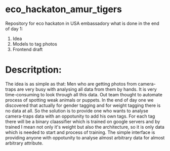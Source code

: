 # eco_hackaton_amur_tigers
Repository for eco hackaton in USA embassadory
what is done in the end of day 1:
1) Idea
2) Models to tag photos
3) Frontend draft
# Descritption:

The idea is as simple as that:
Men who are getting photos from camera-traps are very busy with 
analysing all data from them by hands. It is very time-consuming
to look through all this data. Out team thought to automate process of 
spotting weak animals or puppets. In the end of day one we discovered 
that actually for gender tagging and for weight tagging there is no data 
at all. So the solution is to provide one who wants to analyse 
camera-traps data with an oppotunity to add his own tags. 
For each tag there will be a binary claassifier which is trained on 
google servers and by trained I mean not only it's weight but also the 
architecture, so it is only data which is needed to start and process of 
training. The simple interface is providing anyone with oppotunity to 
analyse almost arbitrary data for almost arbitrary attribute. 